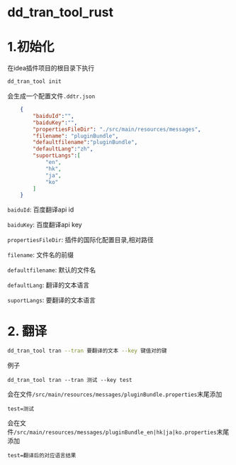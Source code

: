 # dd_tran_tool_rust


# 1.初始化

在idea插件项目的根目录下执行
```bash
dd_tran_tool init
```

会生成一个配置文件`.ddtr.json`

```json
    {
        "baiduId":"",
        "baiduKey":"",
        "propertiesFileDir": "./src/main/resources/messages",
        "filename": "pluginBundle",
        "defaultfilename":"pluginBundle",
        "defaultLang":"zh",
        "suportLangs":[
            "en",
            "hk",
            "ja",
            "ko"
        ]
    }
```
`baiduId`: 百度翻译api id

`baiduKey`: 百度翻译api key

`propertiesFileDir`: 插件的国际化配置目录,相对路径

`filename`: 文件名的前缀

`defaultfilename`: 默认的文件名

`defaultLang`: 翻译的文本语言

`suportLangs`: 要翻译的文本语言




# 2. 翻译

```bash
dd_tran_tool tran --tran 要翻译的文本 --key 键值对的键
```


例子
```
dd_tran_tool tran --tran 测试 --key test
```

会在文件`/src/main/resources/messages/pluginBundle.properties`末尾添加
```
test=测试
```
会在文件`/src/main/resources/messages/pluginBundle_en|hk|ja|ko.properties`末尾添加
```
test=翻译后的对应语言结果
```